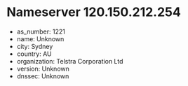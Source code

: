 # Nameserver 120.150.212.254

* as_number: 1221
* name: Unknown
* city: Sydney
* country: AU
* organization: Telstra Corporation Ltd
* version: Unknown
* dnssec: Unknown
